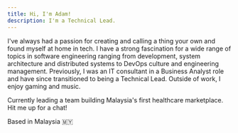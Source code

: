 ```yaml
---
title: Hi, I'm Adam!
description: I'm a Technical Lead.
---
```


I've always had a passion for creating and calling a thing your own and found myself at home in tech. I have a strong fascination for a wide range of topics in software engineering ranging from development, system architecture and distributed systems to DevOps culture and engineering management. Previously, I was an IT consultant in a Business Analyst role and have since transitioned to being a Technical Lead. Outside of work, I enjoy gaming and music.

Currently leading a team building Malaysia's first healthcare marketplace. Hit me up for a chat!

Based in Malaysia 🇲🇾